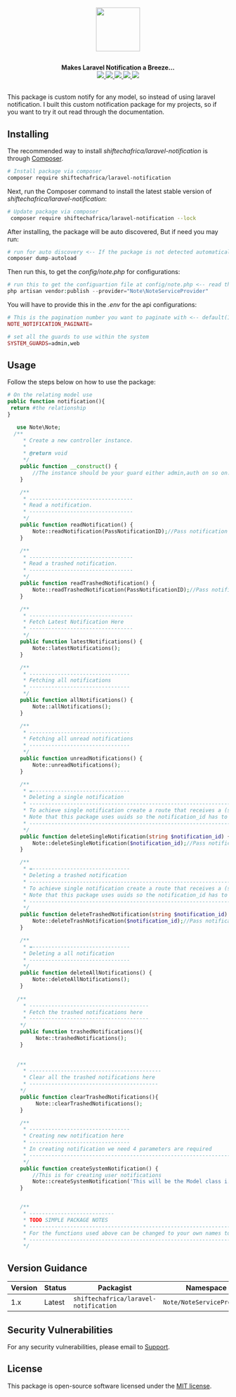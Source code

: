 # <p align="center"><a href="#" target="_blank"><img src="https://png.pngtree.com/png-vector/20190806/ourlarge/pngtree-alert-bell-notification-sound-blue-dotted-line-line-icon-png-image_1651804.jpg" width="100"></a></p>

<p align="center">
  <b>Makes Laravel Notification a Breeze...</b><br>
  <a href="https://github.com/SHIFTECH-AFRICA/laravel-notification/issues">
  <img src="https://img.shields.io/github/issues/SHIFTECH-AFRICA/laravel-notification">
  </a>
  <a href="https://github.com/SHIFTECH-AFRICA/laravel-notification/network/members">
  <img src="https://img.shields.io/github/forks/SHIFTECH-AFRICA/laravel-notification">
  </a>
  <a href="https://github.com/SHIFTECH-AFRICA/laravel-notification/stargazers">
  <img src="https://img.shields.io/github/stars/SHIFTECH-AFRICA/laravel-notification">
  </a>
    <a href="https://packagist.org/packages/shiftechafrica/laravel-notification">
    <img src="https://poser.pugx.org/shiftechafrica/laravel-notification/v/stable">
    </a>
    <a href="https://packagist.org/packages/shiftechafrica/laravel-notification">
    <img src="https://poser.pugx.org/shiftechafrica/laravel-notification/downloads">
    </a>
  <br><br>
</p>

This package is custom notify for any model, so instead of using laravel notification. I built this custom notification package for my projects, so if you want to try it out read through the documentation.

## Installing

The recommended way to install *shiftechafrica/laravel-notification* is through
[Composer](http://getcomposer.org).

```bash
# Install package via composer
composer require shiftechafrica/laravel-notification
```

Next, run the Composer command to install the latest stable version of *shiftechafrica/laravel-notification*:

```bash
# Update package via composer
 composer require shiftechafrica/laravel-notification --lock
```

After installing, the package will be auto discovered, But if need you may run:

```php
# run for auto discovery <-- If the package is not detected automatically -->
composer dump-autoload
```

Then run this, to get the *config/note.php* for configurations:

```php
# run this to get the configuartion file at config/note.php <-- read through it -->
php artisan vendor:publish --provider="Note\NoteServiceProvider"
```

You will have to provide this in the *.env* for the api configurations:

```php
# This is the pagination number you want to paginate with <-- default(10) -->
NOTE_NOTIFICATION_PAGINATE=

# set all the guards to use within the system
SYSTEM_GUARDS=admin,web
```
## Usage
Follow the steps below on how to use the package:

```php
# On the relating model use
public function notification(){
 return #the relationship
}
```

```php
   use Note\Note;
  /**
     * Create a new controller instance.
     *
     * @return void
     */
    public function __construct() {
        //The instance should be your guard either admin,auth on so on.
    }

    /**
     * ---------------------------------
     * Read a notification.
     * ---------------------------------
     */
    public function readNotification() {
        Note::readNotification(PassNotificationID);//Pass notification model id.
    }

    /**
     * ---------------------------------
     * Read a trashed notification.
     * ---------------------------------
     */
    public function readTrashedNotification() {
        Note::readTrashedNotification(PassNotificationID);//Pass notification model id.
    }

    /**
     * ---------------------------------
     * Fetch Latest Notification Here
     * ---------------------------------
     */
    public function latestNotifications() {
        Note::latestNotifications();
    }

    /**
     * --------------------------------
     * Fetching all notifications
     * --------------------------------
     */
    public function allNotifications() {
        Note::allNotifications();
    }

    /**
     * --------------------------------
     * Fetching all unread notifications
     * --------------------------------
     */
    public function unreadNotifications() {
        Note::unreadNotifications();
    }

    /**
     * =-------------------------------
     * Deleting a single notification
     * ------------------------------------------------------------------------------
     * To achieve single notification create a route that receives a (string) notification_id
     * Note that this package uses uuids so the notification_id has to be a string
     * ----------------------------------------------------------------------------------------
     */
    public function deleteSingleNotification(string $notification_id) {
        Note::deleteSingleNotification($notification_id);//Pass notification model id.
    }

    /**
     * =-------------------------------
     * Deleting a trashed notification
     * ------------------------------------------------------------------------------
     * To achieve single notification create a route that receives a (string) notification_id
     * Note that this package uses uuids so the notification_id has to be a string
     * ----------------------------------------------------------------------------------------
     */
    public function deleteTrashedNotification(string $notification_id) {
        Note::deleteTrashNotification($notification_id);//Pass notification model id.
    }

    /**
     * =-------------------------------
     * Deleting a all notification
     * --------------------------------
     */
    public function deleteAllNotifications() {
        Note::deleteAllNotifications();
    }
    
   /**
     * --------------------------------------
     * Fetch the trashed notifications here
     * --------------------------------------
    */
    public function trashedNotifications(){
         Note::trashedNotifications();
    }
    
    
   /**
     * ------------------------------------------
     * Clear all the trashed notifications here
     * -----------------------------------------
    */
    public function clearTrashedNotifications(){
         Note::clearTrashedNotifications();
    }

    /**
     * --------------------------------
     * Creating new notification here
     * --------------------------------
     * In creating notification we need 4 parameters are required
     * -------------------------------------------------------------------------------------------------------
     */
    public function createSystemNotification() {
        //This is for creating user notifications
        Note::createSystemNotification('This will be the Model class i.e App\User','My Notification Subject', 'My Notification Message');
    }


    /**
     * ---------------------------
     * TODO SIMPLE PACKAGE NOTES
     * -----------------------------------------------------------------------------------------
     * For the functions used above can be changed to your own names to call the package names
     * -----------------------------------------------------------------------------------------
     */


```

## Version Guidance

| Version | Status     | Packagist           | Namespace    | Repo                |
|---------|------------|---------------------|--------------|---------------------|
| 1.x     | Latest     | `shiftechafrica/laravel-notification` | `Note/NoteServiceProvider` | [v1.0.5](https://github.com/SHIFTECH-AFRICA/laravel-notification/releases/tag/v1.0.5)|

[shiftechafrica/laravel-notification-1-repo]: https://github.com/SHIFTECH-AFRICA/laravel-notification

## Security Vulnerabilities
 For any security vulnerabilities, please email to [Support](mailto:bugs@@shiftech.co.ke).

## License
 This package is open-source software licensed under the [MIT license](https://opensource.org/licenses/MIT).
